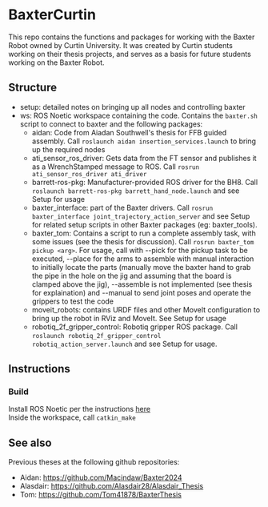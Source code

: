 # BaxterCurtin

This repo contains the functions and packages for working with the Baxter Robot owned by Curtin University. It was created by Curtin students working on their thesis projects, and serves as a basis for future students working on the Baxter Robot.

## Structure
- setup: detailed notes on bringing up all nodes and controlling baxter
- ws: ROS Noetic workspace containing the code. Contains the `baxter.sh` script to connect to baxter and the following packages:
   - aidan: Code from Aiadan Southwell's thesis for FFB guided assembly. Call `roslaunch aidan insertion_services.launch` to bring up the required nodes
   - ati_sensor_ros_driver: Gets data from the FT sensor and publishes it as a WrenchStamped message to ROS. Call `rosrun ati_sensor_ros_driver ati_driver`
   - barrett-ros-pkg: Manufacturer-provided ROS driver for the BH8. Call `roslaunch barrett-ros-pkg barrett_hand_node.launch` and see Setup for usage
   - baxter_interface: part of the Baxter drivers. Call `rosrun baxter_interface joint_trajectory_action_server` and see Setup for related setup scripts in other Baxter packages (eg: baxter_tools).
   - baxter_tom: Contains a script to run a complete assembly task, with some issues (see the thesis for discussion). Call `rosrun baxter_tom pickup <arg>`. For usage, call with --pick for the pickup task to be executed, --place for the arms to assemble with manual interaction to initially locate the parts (manually move the baxter hand to grab the pipe in the hole on the jig and assuming that the board is clamped above the jig), --assemble is not implemented (see thesis for explaination) and --manual to send joint poses and operate the grippers to test the code
   - moveit_robots: contains URDF files and other MoveIt configuration to bring up the robot in RViz and MoveIt. See Setup for usage
   - robotiq_2f_gripper_control: Robotiq gripper ROS package. Call `roslaunch robotiq_2f_gripper_control robotiq_action_server.launch` and see Setup for usage.

## Instructions
### Build
Install ROS Noetic per the instructions [here](https://wiki.ros.org/noetic/Installation/Ubuntu)  
Inside the workspace, call ```catkin_make```

## See also
Previous theses at the following github repositories:
- Aidan: https://github.com/Macindaw/Baxter2024
- Alasdair: https://github.com/Alasdair28/Alasdair_Thesis
- Tom: https://github.com/Tom41878/BaxterThesis
